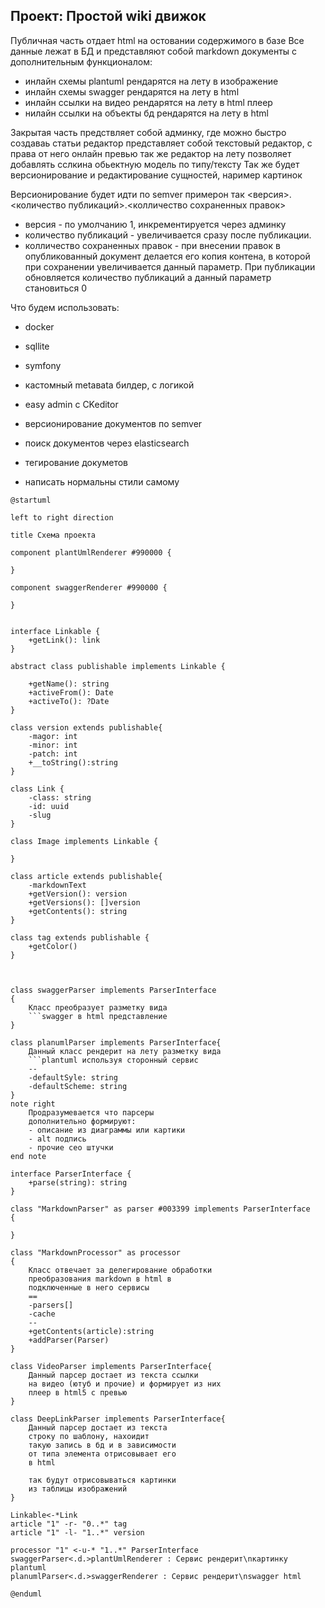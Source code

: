 ## Проект: Простой wiki движок
Публичная часть отдает html на остовании содержимого в базе
Все данные лежат в БД и представляют собой markdown документы с дополнительным функционалом:
- инлайн схемы plantuml рендарятся на лету в изображение
- инлайн схемы swagger рендарятся на лету в html
- инлайн ссылки на видео рендарятся на лету в html плеер
- нилайн ссылки на объекты бд рендарятся на лету в html


Закрытая часть предствляет собой админку, где можно быстро создаваь статьи 
редактор представляет собой текстовый редактор, с права от него онлайн превью 
так же редактор на лету позволяет добавлять сслкина обьектную модель по типу/тексту
Так же будет версионирование и редактирование сущностей, наример картинок

Версионирование будет идти по semver примерон так
<версия>.<количество публикаций>.<колличество сохраненных правок>
 - версия - по умолчанию 1, инкрементируется через админку
 - количество публикаций - увеличивается сразу после публикации.
 - колличество сохраненных правок - при внесении правок в опубликованный документ делается его копия контена, в которой при сохранении увеличивается данный параметр. При публикации обновляется количество публикаций а данный параметр становиться 0
  
Что будем использовать:
- docker
- sqllite
- symfony
- кастомный metaвata билдер, с логикой
- easy admin с CKeditor
- версионирование документов по semver
- поиск документов через elasticsearch
- тегирование докуметов

- написать нормальны стили самому

```puml
@startuml

left to right direction

title Схема проекта

component plantUmlRenderer #990000 {
    
}

component swaggerRenderer #990000 {
    
}


interface Linkable {
    +getLink(): link
}

abstract class publishable implements Linkable {
    
    +getName(): string
    +activeFrom(): Date
    +activeTo(): ?Date
}

class version extends publishable{
    -magor: int
    -minor: int
    -patch: int
    +__toString():string
}

class Link {
    -class: string
    -id: uuid
    -slug
}

class Image implements Linkable {

}

class article extends publishable{
    -markdownText
    +getVersion(): version
    +getVersions(): []version
    +getContents(): string
}

class tag extends publishable {
    +getColor()
}



class swaggerParser implements ParserInterface
{
    Класс преобразует разметку вида 
    ```swagger в html представление
}

class planumlParser implements ParserInterface{
    Данный класс рендерит на лету разметку вида
    ```plantuml используя сторонный сервис 
    --
    -defaultSyle: string
    -defaultScheme: string
}
note right
    Продразумевается что парсеры 
    дополнительно формируют:
    - описание из диаграммы или картики
    - alt подпись
    - прочие сео штучки
end note

interface ParserInterface {
    +parse(string): string
}

class "MarkdownParser" as parser #003399 implements ParserInterface
{
    
}

class "MarkdownProcessor" as processor
{
    Класс отвечает за делегирование обработки
    преобразования markdown в html в 
    подключенные в него сервисы
    ==
    -parsers[]
    -cache
    --
    +getContents(article):string
    +addParser(Parser)
}

class VideoParser implements ParserInterface{
    Данный парсер достает из текста ссылки
    на видео (ютуб и прочие) и формирует из них 
    плеер в html5 с превью 
}

class DeepLinkParser implements ParserInterface{
    Данный парсер достает из текста 
    строку по шаблону, нахоидит 
    такую запись в бд и в зависимости 
    от типа элемента отрисовывает его
    в html

    так будут отрисовываться картинки
    из таблицы изображений
}

Linkable<-*Link
article "1" -r- "0..*" tag
article "1" -l- "1..*" version

processor "1" <-u-* "1..*" ParserInterface
swaggerParser<.d.>plantUmlRenderer : Сервис рендерит\nкартинку plantuml
planumlParser<.d.>swaggerRenderer : Сервис рендерит\nswagger html

@enduml
```
